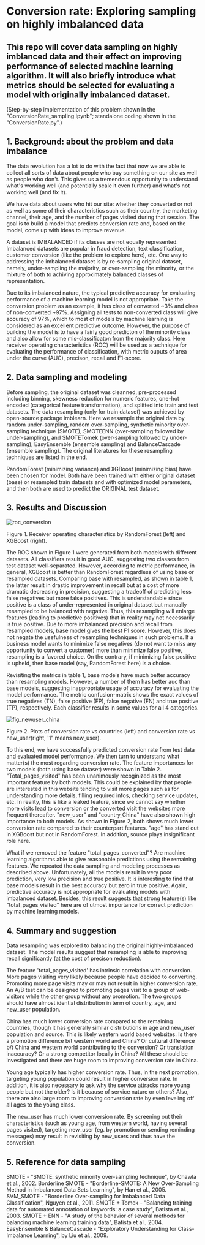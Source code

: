 # Conversion rate: Exploring sampling on highly imbalanced data
## This repo will cover data sampling on highly imblanced data and their effect on improving performance of selected machine learning algorithm. It will also briefly introduce what metrics should be selected for evaluating a model with originally imbalanced dataset.

(Step-by-step implementation of this problem shown in the "ConversionRate_sampling.ipynb"; standalone coding shown in the "ConversionRate.py".)

## 1. Background: about the problem and data imbalance
  The data revolution has a lot to do with the fact that now we are able to collect all sorts of data about people who buy something on our site as well as people who don't. This gives us a tremendous opportunity to understand what's working well (and potentially scale it even further) and what's not working well (and fix it).
  
  We have data about users who hit our site: whether they converted or not as well as some of their characteristics such as their country, the marketing channel, their age, and the number of pages visited during that session. The goal is to build a model that predicts conversion rate and, based on the model, come up with ideas to improve revenue.
  
  A dataset is IMBALANCED if its classes are not equally represented. Imbalanced datasets are popular in fraud detection, text classification, customer conversion (like the problem to explore here), etc. One way to addressing the imbalanced dataset is by re-sampling original dataset, namely, under-sampling the majority, or over-sampling the minority, or the mixture of both to achiving approximately balanced classes of representation. 
  
  Due to its imbalanced nature, the typical predictive accuracy for evaluating performance of a machine learning model is not appropriate. Take the conversion problem as an example, it has class of converted ~3% and class of non-converted ~97%. Assigning all tests to non-converted class will give accuracy of 97%, which to most of models by machine learning is considered as an excellent predictive outcome. However, the purpose of building the model is to have a fairly good predicton of the minority class and also allow for some mis-classificaton from the majority class. Here receiver operating characteristics (ROC) will be used as a technique for evaluating the performance of classification, with metric ouputs of area under the curve (AUC), precison, recall and F1-score.

## 2. Data sampling and modeling
  Before sampling, the original dataset was cleanned, pre-processed including binning, skewness reduction for numeric features, one-hot encoded (categorical feature transformation), and splitted into train and test datasets. The data resampling (only for train dataset) was achieved by open-source package imblearn. Here we resample the original data by random under-sampling, random over-sampling, synthetic minority over-sampling technique (SMOTE), SMOTEENN (over-sampling followed by under-sampling), and SMOTETomek (over-sampling followed by under-sampling), EasyEnsemble (ensemble sampling) and BalanceCascade (ensemble sampling). The original literatures for these resampling techniques are listed in the end.

  RandomForest (minimizing variance) and XGBoost (minimizing bias) have been chosen for model. Both have been trained with either original dataset (base) or resampled train datasets and with optimized model parameters, and then both are used to predict the ORIGINAL test dataset. 

## 3. Results and Discussion

![roc_conversion](https://user-images.githubusercontent.com/34787111/45992613-b19b0780-c03f-11e8-80d8-04a1d45be8c4.png)

Figure 1. Receiver operating characteristics by RandomForest (left) and XGBoost (right).

  The ROC shown in Figure 1 were generated from both models with different datasets. All classifiers result in good AUC, suggesting two classes from test dataset well-separated. However, according to metric performance, in general, XGBoost is better than RandomForest regardless of using base or resampled datasets. Comparing base with resampled, as shown in table 1, the latter result in drastic improvement in recall but at a cost of more dramatic decreasing in precision, suggesting a tradeoff of predicting less false negatives but more false positives. This is understandable since positive is a class of under-represented in original dataset but manually resampled to be balanced with negative. Thus, this resampling will enlarge features (leading to predictive positives) that in reality may not necessarily is true positive. Due to more imbalanced precision and recall from resampled models, base model gives the best F1 score. However, this does not negate the usefulness of resampling techniques in such problems. If a business model wants to minimize false negatives (do not want to miss any opportunity to convert a customer) more than minimize false positive, resampling is a favored choice. On the contrary, if minimizing false positive is upheld, then base model (say, RandomForest here) is a choice.
  
  Revisiting the metrics in table 1, base models have much better accuracy than resampling models. However, a number of them has better auc than base models, suggesting inappropriate usage of accuracy for evaluating the model performance. The metric confusion-matrix shows the exact values of true negatives (TN), false positive (FP), false negative (FN) and true positive (TP), respectively. Each classifier results in some values for all 4 categories.
  
  ![fig_newuser_china](https://user-images.githubusercontent.com/34787111/46118291-a6201b80-c1ba-11e8-984e-61231479cdfa.png)
  
  Figure 2. Plots of conversion rate vs countries (left) and conversion rate vs new_user(right, '1" means new_user).
  
  To this end, we have successfully predicted conversion rate from test data and evaluated model performance. We then turn to understand what matter(s) the most regarding conversion rate. The feature importances for two models (both using base dataset) were shown in Table 2. "Total_pages_visited" has been unanimously recoginized as the most important feature by both models. This could be explained by that people are interested in this website tending to visit more pages such as for understanding more details, filling required infos, checking service updates, etc. In reality, this is like a leaked feature, since we cannot say whether more visits lead to conversion or the converted visit the websites more frequent thereafter. "new_user" and "country_China" have also shown high importance to both models. As shown in Figure 2, both shows much lower conversion rate compared to their counterpart features. "age" has stand out in XGBoost but not in RandomForest. In addition, source plays insignificant role here.
  
  What if we removed the feature "total_pages_converted"? Are machine learning algorithms able to give reasonable predictions using the remaining features. We repeated the data sampling and modeling processes as described above. Unfortunately, all the models result in very poor prediction, very low precision and true positive. It is interesting to find that base models result in the best accuracy but zero in true positive. Again, predictive accuracy is not appropriate for evaluating models with imbalanced dataset. Besides, this result suggests that strong feature(s) like "total_pages_visited" here are of utmost importance for correct prediction by machine learning models.
  
## 4. Summary and suggestion

  Data resampling was explored to balancing the original highly-imbalanced dataset. The model results suggest that resampling is able to improving recall significantly (at the cost of precison reduction). 
  
  The feature 'total_pages_visited' has intrinsic correlation with conversion. More pages visiting very likely because people have decided to converting. Promoting more page visits may or may not result in higher conversion rate. An A/B test can be designed to promoting pages visit to a group of web-visitors while the other group without any promotion. The two groups should have almost idential distribution in term of country, age, and new_user population.

  China has much lower conversion rate compared to the remaining countries, though it has generally similar distributions in age and new_user population and source. This is likely western world based websites. Is there a promotion difference b/t western world and China? Or cultural difference b/t China and western world contributing to the conversion? Or translation inaccuracy? Or a strong competitor locally in China? All these should be investigated and there are huge room to improving conversion rate in China.
  
  Young age typically has higher conversion rate. Thus, in the next promotion, targeting young population could result in higher conversion rate. In addition, it is also necessary to ask why the service attracks more young people but not the older? Is it because of service nature or others? Also, there are also large room to improving conversion rate by even leveling off all ages to the young class.

  The new_user has much lower conversion rate. By screening out their characteristics (such as young age, from western world, having several pages visited), targeting new_user (eg. by promotion or sending reminding messages) may result in revisiting by new_users and thus have the conversion.

## 5. Reference for data sampling

SMOTE - "SMOTE: synthetic minority over-sampling technique", by Chawla et al., 2002.
Borderline SMOTE - "Borderline-SMOTE: A New Over-Sampling Method in Imbalanced Data Sets Learning", by Han et al., 2005.
SVM_SMOTE - "Borderline Over-sampling for Imbalanced Data Classification", Nguyen et al., 2011.
SMOTE + Tomek - "Balancing training data for automated annotation of keywords: a case study", Batista et al., 2003.
SMOTE + ENN - "A study of the behavior of several methods for balancing machine learning training data", Batista et al., 2004.
EasyEnsemble & BalanceCascade - "Exploratory Understanding for Class-Imbalance Learning", by Liu et al., 2009.

